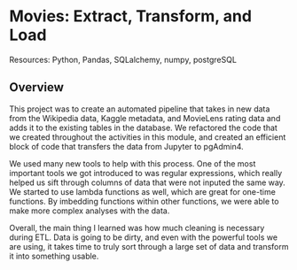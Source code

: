 # Movies: Extract, Transform, and Load
Resources: Python, Pandas, SQLalchemy, numpy, postgreSQL
## Overview
This project was to create an automated pipeline that takes in new data from the Wikipedia data, Kaggle metadata, and MovieLens rating data and adds it to the existing tables in the database. We refactored the code that we created throughout the activities in this module, and created an efficient block of code that transfers the data from Jupyter to pgAdmin4.

We used many new tools to help with this process. One of the most important tools we got introduced to was regular expressions, which really helped us sift through columns of data that were not inputed the same way. We started to use lambda functions as well, which are great for one-time functions. By imbedding functions within other functions, we were able to make more complex analyses with the data.

Overall, the main thing I learned was how much cleaning is necessary during ETL. Data is going to be dirty, and even with the powerful tools we are using, it takes time to truly sort through a large set of data and transform it into something usable. 
